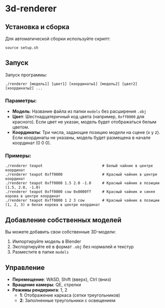 # 3d-renderer

## Установка и сборка

Для автоматической сборки используйте скрипт:
```
source setup.sh
```

## Запуск

Запуск программы:
```
./renderer [модель1] [цвет1] [координаты1] [модель2] [цвет2] [координаты2] ...
```

### Параметры:
- **Модель**: Название файла из папки `models` без расширения `.obj`
- **Цвет**: Шестнадцатеричный код цвета (например, `0xff0000` для красного). Если цвет не указан, модель будет отображаться белым цветом.
- **Координаты**: Три числа, задающие позицию модели на сцене (x y z). Если координаты не указаны, модель будет размещена в начале координат (0 0 0).

### Примеры:
```
./renderer teapot                           # Белый чайник в центре координат
./renderer teapot 0xff0000                  # Красный чайник в центре координат
./renderer teapot 0xff0000 1.5 2.0 -1.0     # Красный чайник в позиции (1.5, 2.0, -1.0)
./renderer teapot 0xff0000 cow 0x0000ff     # Красный чайник и синяя корова в центре координат
./renderer teapot 0xff0000 1 2 3 cow        # Красный чайник в позиции (1, 2, 3) и белая корова в центре координат
```

## Добавление собственных моделей

Вы можете добавить свои собственные 3D-модели:
1. Импортируйте модель в Blender
2. Экспортируйте её в формат `.obj` без нормалей и текстур
3. Разместите в папке `models`

## Управление

- **Перемещение**: WASD, Shift (вверх), Ctrl (вниз)
- **Вращение камеры**: QE, стрелки
- **Режимы рендеринга**: 1, 2
  - **1**: Отображение каркаса (сетки треугольников)
  - **2**: Заполненные треугольники с освещением
